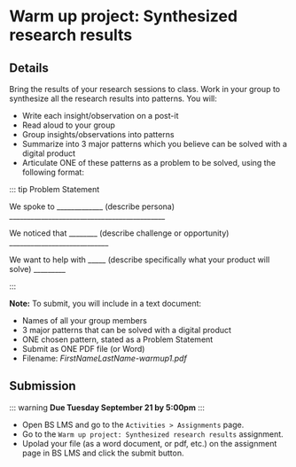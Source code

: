 # Warm up project: Synthesized research results 

## Details

Bring the results of your research sessions to class. Work in your group to synthesize all the research results into patterns.
You will:

- Write each insight/observation on a post-it
- Read aloud to your group
- Group insights/observations into patterns
- Summarize into 3 major patterns which you believe can be solved with a digital product
- Articulate ONE of these patterns as a problem to be solved, using the following format:

::: tip Problem Statement

We spoke to _____________ (describe persona) ____________________________________________

We noticed that ________ (describe challenge or opportunity) ____________________________

We want to help with _____ (describe specifically what your product will solve) _________

::: 


**Note:** To submit, you will include in a text document:

- Names of all your group members
- 3 major patterns that can be solved with a digital product
- ONE chosen pattern, stated as a Problem Statement
- Submit as ONE PDF file (or Word)
- Filename: _FirstNameLastName-warmup1.pdf_


## Submission

::: warning
**Due Tuesday September 21 by 5:00pm**
:::

- Open BS LMS and go to the `Activities > Assignments` page.
- Go to the `Warm up project: Synthesized research results` assignment.
- Upolad your file (as a word document, or pdf, etc.) on the assignment page in BS LMS and click the submit button.

